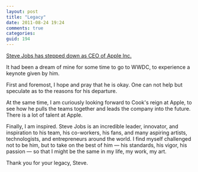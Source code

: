 ```yaml
---
layout: post
title: "Legacy"
date: 2011-08-24 19:24
comments: true
categories: 
guid: 194
---
```

[Steve Jobs has stepped down as CEO of Apple Inc.](http://www.apple.com/pr/library/2011/08/24Letter-from-Steve-Jobs.html)

It had been a dream of mine for some time to go to WWDC, to experience a keynote given by him.

First and foremost, I hope and pray that he is okay. One can not help but speculate as to the reasons for his departure.

At the same time, I am curiously looking forward to Cook's reign at Apple, to see how he pulls the teams together and leads the company into the future. There is a lot of talent at Apple.

Finally, I am inspired. Steve Jobs is an incredible leader, innovator, and inspiration to his team, his co-workers, his fans, and many aspiring artists, technologists, and entrepreneurs around the world. I find myself challenged not to be him, but to take on the best of him — his standards, his vigor, his passion — so that I might be the same in my life, my work, my art.

Thank you for your legacy, Steve.

